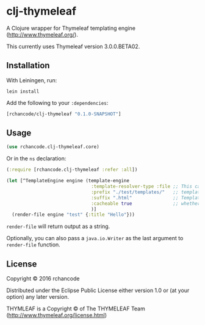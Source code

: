 # clj-thymeleaf

A Clojure wrapper for Thymeleaf templating engine (http://www.thymeleaf.org/). 

This currently uses Thymeleaf version 3.0.0.BETA02.

## Installation

With Leiningen, run:

```
lein install
```

Add the following to your `:dependencies`:

```clojure
[rchancode/clj-thymeleaf "0.1.0-SNAPSHOT"]
```

## Usage

```clojure
(use rchancode.clj-thymeleaf.core)
```

Or in the `ns` declaration:

```clojure
(:require [rchancode.clj-thymeleaf :refer :all])
```


```Clojure
(let [^TemplateEngine engine (template-engine
                               :template-resolver-type :file ;; This can be either :file, :url or :classpath, defaults to :classpath.
                               :prefix "./test/templates/"   ;; template file name prefix
                               :suffix ".html"               ;; Template file name suffix
                               :cacheable true               ;; whether to cache templates.
                               )]
  (render-file engine "test" {:title "Hello"}))
```

`render-file` will return output as a string.

Optionally, you can also pass a `java.io.Writer` as the last argument to `render-file` function.

## License

Copyright © 2016 rchancode

Distributed under the Eclipse Public License either version 1.0 or (at
your option) any later version.

THYMLEAF is a Copyright © of The THYMELEAF Team (http://www.thymeleaf.org/license.html)
